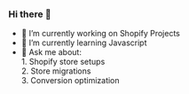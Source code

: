 ### Hi there 👋

- 🔭 I’m currently working on Shopify Projects
- 🌱 I’m currently learning Javascript
- 💬 Ask me about: <br>
      1. Shopify store setups <br>
      2. Store migrations <br>
      3. Conversion optimization
      
<!-- - 📫 How to reach me -->
